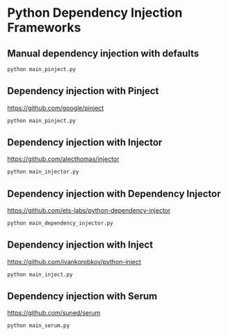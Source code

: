# Python Dependency Injection Frameworks

## Manual dependency injection with defaults
```bash
python main_pinject.py
```

## Dependency injection with Pinject

https://github.com/google/pinject

```bash
python main_pinject.py
```

## Dependency injection with Injector

https://github.com/alecthomas/injector

```bash
python main_injector.py
```

## Dependency injection with Dependency Injector

https://github.com/ets-labs/python-dependency-injector

```bash
python main_dependency_injector.py
```

## Dependency injection with Inject

https://github.com/ivankorobkov/python-inject

```bash
python main_inject.py
```

## Dependency injection with Serum

https://github.com/suned/serum

```bash
python main_serum.py
```
